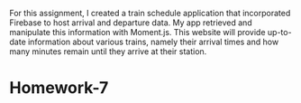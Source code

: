 For this assignment, I created a train schedule application that incorporated Firebase to host arrival and departure data. My app retrieved and manipulate this information with Moment.js. This website will provide up-to-date information about various trains, namely their arrival times and how many minutes remain until they arrive at their station.</p>
# Homework-7
